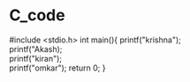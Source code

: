 # C_code
#include <stdio.h>
int main(){
printf("krishna");
<br>
printf("Akash);
<br>
printf("kiran");
<br>
printf("omkar");
return 0;
}

